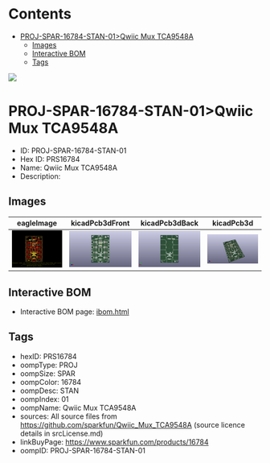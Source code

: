 



Contents
========

* [PROJ-SPAR-16784-STAN-01>Qwiic Mux TCA9548A](#proj-spar-16784-stan-01qwiic-mux-tca9548a)
	* [Images](#images)
	* [Interactive BOM](#interactive-bom)
	* [Tags](#tags)
  
![][im]
# PROJ-SPAR-16784-STAN-01>Qwiic Mux TCA9548A

- ID: PROJ-SPAR-16784-STAN-01
- Hex ID: PRS16784
- Name: Qwiic Mux TCA9548A
- Description: 

## Images
  
  

|eagleImage|kicadPcb3dFront|kicadPcb3dBack|kicadPcb3d|
| :---: | :---: | :---: | :---: |
|[![eagleImage](eagleImage_140.png)](eagleImage_.png)|[![kicadPcb3dFront](kicadPcb3dFront_140.png)](kicadPcb3dFront_.png)|[![kicadPcb3dBack](kicadPcb3dBack_140.png)](kicadPcb3dBack_.png)|[![kicadPcb3d](kicadPcb3d_140.png)](kicadPcb3d_.png)|

## Interactive BOM

- Interactive BOM page: [ibom.html](kicad/bom/ibom.html)

## Tags

- hexID: PRS16784
- oompType: PROJ
- oompSize: SPAR
- oompColor: 16784
- oompDesc: STAN
- oompIndex: 01
- oompName: Qwiic Mux TCA9548A
- sources: All source files from https://github.com/sparkfun/Qwiic_Mux_TCA9548A (source licence details in srcLicense.md)
- linkBuyPage: https://www.sparkfun.com/products/16784
- oompID: PROJ-SPAR-16784-STAN-01



[im]: kicadPcb3d_450.png
